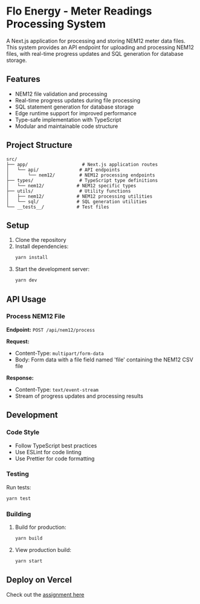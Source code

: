 # Flo Energy - Meter Readings Processing System

A Next.js application for processing and storing NEM12 meter data files. This system provides an API endpoint for uploading and processing NEM12 files, with real-time progress updates and SQL generation for database storage.

## Features

- NEM12 file validation and processing
- Real-time progress updates during file processing
- SQL statement generation for database storage
- Edge runtime support for improved performance
- Type-safe implementation with TypeScript
- Modular and maintainable code structure

## Project Structure

```
src/
├── app/                    # Next.js application routes
│   └── api/               # API endpoints
│       └── nem12/         # NEM12 processing endpoints
├── types/                 # TypeScript type definitions
│   └── nem12/            # NEM12 specific types
├── utils/                 # Utility functions
│   ├── nem12/            # NEM12 processing utilities
│   └── sql/              # SQL generation utilities
└── __tests__/            # Test files
```

## Setup

1. Clone the repository
2. Install dependencies:
   ```bash
   yarn install
   ```
3. Start the development server:
   ```bash
   yarn dev
   ```

## API Usage

### Process NEM12 File

**Endpoint:** `POST /api/nem12/process`

**Request:**

- Content-Type: `multipart/form-data`
- Body: Form data with a file field named 'file' containing the NEM12 CSV file

**Response:**

- Content-Type: `text/event-stream`
- Stream of progress updates and processing results

## Development

### Code Style

- Follow TypeScript best practices
- Use ESLint for code linting
- Use Prettier for code formatting

### Testing

Run tests:

```bash
yarn test
```

### Building

1. Build for production:
   ```bash
   yarn build
   ```
2. View production build:
   ```bash
   yarn start
   ```

## Deploy on Vercel

Check out the [assignment here](https://flo-energy.vercel.app/)
